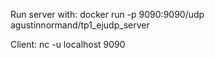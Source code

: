 Run server with: docker run -p 9090:9090/udp agustinnormand/tp1_ejudp_server

Client: nc -u localhost 9090